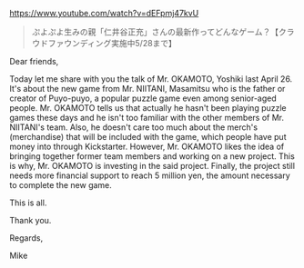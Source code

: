 https://www.youtube.com/watch?v=dEFpmj47kvU

> ぷよぷよ生みの親「仁井谷正充」さんの最新作ってどんなゲーム？【クラウドファウンディング実施中5/28まで】

Dear friends,

Today let me share with you the talk of Mr. OKAMOTO, Yoshiki last April 26. It's about the new game from Mr. NIITANI, Masamitsu who is the father or creator of Puyo-puyo, a popular puzzle game even among senior-aged people. Mr. OKAMOTO tells us that actually he hasn't been playing puzzle games these days and he isn't too familiar with the other members of Mr. NIITANI's team. Also, he doesn't care too much about the merch's (merchandise) that will be included with the game, which people have put money into through Kickstarter. However, Mr. OKAMOTO likes the idea of bringing together former team members and working on a new project. This is why, Mr. OKAMOTO is investing in the said project. Finally, the project still needs more financial support to reach 5 million yen, the amount necessary to complete the new game.

This is all.

Thank you.

Regards,

Mike

